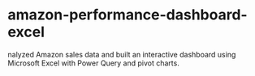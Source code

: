 # amazon-performance-dashboard-excel
nalyzed Amazon sales data and built an interactive dashboard using Microsoft Excel with Power Query and pivot charts.
